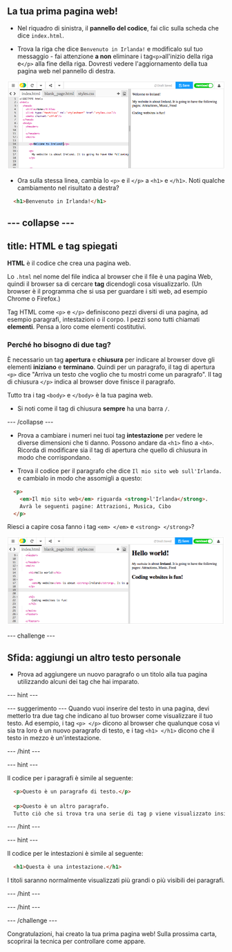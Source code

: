 ## La tua prima pagina web!

- Nel riquadro di sinistra, il **pannello del codice**, fai clic sulla scheda che dice `index.html`.

- Trova la riga che dice `Benvenuto in Irlanda!` e modificalo sul tuo messaggio - fai attenzione **a non** eliminare i tag`<p>`all'inizio della riga e`</p>` alla fine della riga. Dovresti vedere l'aggiornamento della tua pagina web nel pannello di destra.

![Esempio di paragrafo HTML](images/egFirstHtmlCode.png)

- Ora sulla stessa linea, cambia lo `<p>` e il `</p>` a `<h1>` e `</h1>`. Noti qualche cambiamento nel risultato a destra?

```html
  <h1>Benvenuto in Irlanda!</h1>
```

## \--- collapse \---

## title: HTML e tag spiegati

**HTML** è il codice che crea una pagina web.

Lo `.html` nel nome del file indica al browser che il file è una pagina Web, quindi il browser sa di cercare **tag** dicendogli cosa visualizzarlo. (Un browser è il programma che si usa per guardare i siti web, ad esempio Chrome o Firefox.)

Tag HTML come `<p>` e `</p>` definiscono pezzi diversi di una pagina, ad esempio paragrafi, intestazioni o il corpo. I pezzi sono tutti chiamati **elementi**. Pensa a loro come elementi costitutivi.

### Perché ho bisogno di due tag?

È necessario un tag **apertura** e **chiusura** per indicare al browser dove gli elementi **iniziano** e **terminano**. Quindi per un paragrafo, il tag di apertura `<p>` dice "Arriva un testo che voglio che tu mostri come un paragrafo". Il tag di chiusura `</p>` indica al browser dove finisce il paragrafo.

Tutto tra i tag `<body>` e `</body>` è la tua pagina web.

- Si noti come il tag di chiusura **sempre** ha una barra `/`.

\--- /collapse \---

- Prova a cambiare i numeri nei tuoi tag **intestazione** per vedere le diverse dimensioni che ti danno. Possono andare da `<h1>` fino a `<h6>`. Ricorda di modificare sia il tag di apertura che quello di chiusura in modo che corrispondano.

- Trova il codice per il paragrafo che dice `Il mio sito web sull'Irlanda.` e cambialo in modo che assomigli a questo:

```html
  <p>
    <em>Il mio sito web</em> riguarda <strong>l'Irlanda</strong>. 
    Avrà le seguenti pagine: Attrazioni, Musica, Cibo
  </p>
```

Riesci a capire cosa fanno i tag `<em> </em>` e `<strong> </strong>`?

![Esempio di tag HTML](images/egFirstTags.png)

\--- challenge \---

## Sfida: aggiungi un altro testo personale

- Prova ad aggiungere un nuovo paragrafo o un titolo alla tua pagina utilizzando alcuni dei tag che hai imparato.

\--- hint \---

\--- suggerimento \--- Quando vuoi inserire del testo in una pagina, devi metterlo tra due tag che indicano al tuo browser come visualizzare il tuo testo. Ad esempio, i tag `<p> </p>` dicono al browser che qualunque cosa vi sia tra loro è un nuovo paragrafo di testo, e i tag `<h1> </h1>` dicono che il testo in mezzo è un'intestazione.

\--- /hint \---

\--- hint \---

Il codice per i paragrafi è simile al seguente:

```html
  <p>Questo è un paragrafo di testo.</p>

  <p>Questo è un altro paragrafo.
  Tutto ciò che si trova tra una serie di tag p viene visualizzato insieme in un'unica riga sulla pagina web.</p>
```

\--- /hint \---

\--- hint \---

Il codice per le intestazioni è simile al seguente:

```html
  <h1>Questa è una intestazione.</h1>
```

I titoli saranno normalmente visualizzati più grandi o più visibili dei paragrafi.

\--- /hint \---

\--- /hint \---

\--- /challenge \---

Congratulazioni, hai creato la tua prima pagina web! Sulla prossima carta, scoprirai la tecnica per controllare come appare.